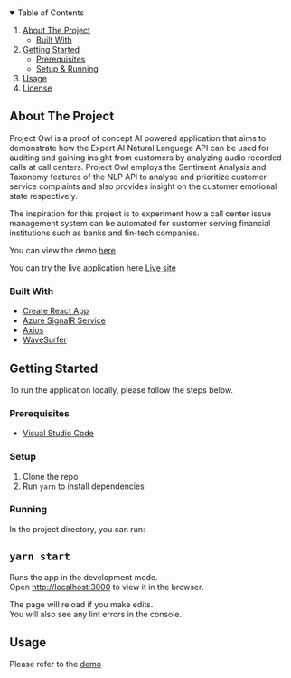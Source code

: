<!-- PROJECT LOGO -->
<br />
<p align="center">
<!-- TABLE OF CONTENTS -->
<details open="open">
  <summary>Table of Contents</summary>
  <ol>
    <li>
      <a href="#about-the-project">About The Project</a>
      <ul>
        <li><a href="#built-with">Built With</a></li>
      </ul>
    </li>
    <li>
      <a href="#getting-started">Getting Started</a>
      <ul>
        <li><a href="#prerequisites">Prerequisites</a></li>
      </ul>
      <ul>
        <li><a href="#setup">Setup & Running</a></li>
      </ul>
    </li>
    <li><a href="#usage">Usage</a></li>
    <li><a href="#license">License</a></li>
  </ol>
</details>

<!-- ABOUT THE PROJECT -->
## About The Project
Project Owl is a proof of concept AI powered application that aims to demonstrate how the Expert AI Natural Language API can be used for auditing and gaining insight from customers by analyzing audio recorded calls at call centers. Project Owl employs the Sentiment Analysis and Taxonomy features of the NLP API to analyse and prioritize customer service complaints and also provides insight on the customer emotional state respectively. 

The inspiration for this project is to experiment how a call center issue management system can be automated for customer serving financial institutions such as banks and fin-tech companies. 

You can view the demo [here](TBD)

You can try the live application here [Live site](TBD)
  
### Built With
* [Create React App](https://facebook.github.io/create-react-app/)
* [Azure SignalR Service](https://azure.microsoft.com/services/signalr-service/)
* [Axios](https://github.com/axios/axios)
* [WaveSurfer](https://wavesurfer-js.org)
  
  
 
<!-- GETTING STARTED -->
## Getting Started

To run the application locally, please follow the steps below.

### Prerequisites

* [Visual Studio Code](https://code.visualstudio.com)

### Setup
1. Clone the repo
2. Run `yarn` to install dependencies


### Running
In the project directory, you can run:

## `yarn start`

Runs the app in the development mode.\
Open [http://localhost:3000](http://localhost:3000) to view it in the browser.

The page will reload if you make edits.\
You will also see any lint errors in the console.


  
<!-- USAGE EXAMPLES -->
## Usage

Please refer to the [demo](https://stupefied-hamilton-53906e.netlify.app/)
